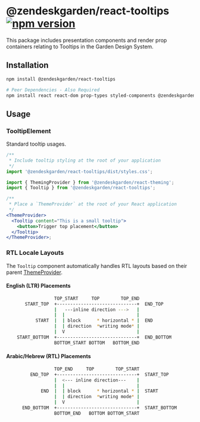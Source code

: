 # @zendeskgarden/react-tooltips [![npm version](https://img.shields.io/npm/v/@zendeskgarden/react-tooltips.svg?style=flat-square)](https://www.npmjs.com/package/@zendeskgarden/react-tooltips)

This package includes presentation components and render prop containers relating to Tooltips
in the Garden Design System.

## Installation

```sh
npm install @zendeskgarden/react-tooltips

# Peer Dependencies - Also Required
npm install react react-dom prop-types styled-components @zendeskgarden/react-theming
```

## Usage

### TooltipElement

Standard tooltip usages.

```jsx static
/**
 * Include tooltip styling at the root of your application
 */
import '@zendeskgarden/react-tooltips/dist/styles.css';

import { ThemingProvider } from '@zendeskgarden/react-theming';
import { Tooltip } from '@zendeskgarden/react-tooltips';

/**
 * Place a `ThemeProvider` at the root of your React application
 */
<ThemeProvider>
  <Tooltip content="This is a small tooltip">
    <button>Trigger top placement</button>
  </Tooltip>
</ThemeProvider>;
```

### RTL Locale Layouts

The `Tooltip` component automatically handles RTL layouts based on
their parent [ThemeProvider](https://zendeskgarden.github.io/react-components/theming/#themeprovider).

#### English (LTR) Placements

```bash static
                  TOP_START     TOP        TOP_END
       START_TOP  +------------------------------+  END_TOP
                  |   ---inline direction --->   |
                  |  |                           |
           START  |  | block      * horizontal * |  END
                  |  | direction  *writing mode* |
                  |  V                           |
    START_BOTTOM  +------------------------------+  END_BOTTOM
                  BOTTOM_START BOTTOM   BOTTOM_END
```

#### Arabic/Hebrew (RTL) Placements

```bash static
                  TOP_END     TOP        TOP_START
         END_TOP  +------------------------------+  START_TOP
                  |  <--- inline direction---    |
                  |  |                           |
             END  |  | block      * horizontal * |  START
                  |  | direction  *writing mode* |
                  |  V                           |
      END_BOTTOM  +------------------------------+  START_BOTTOM
                  BOTTOM_END   BOTTOM BOTTOM_START
```
